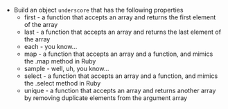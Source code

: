 * Build an object `underscore` that has the following properties
  * first - a function that accepts an array and returns the first element of the array
  * last - a function that accepts an array and returns the last element of the array
  * each - you know...
  * map - a function that accepts an array and a function, and mimics the .map method in Ruby
  * sample - well, uh, you know...
  * select - a function that accepts an array and a function, and mimics the .select method in Ruby
  * unique - a function that accepts an array and returns another array by removing duplicate elements from the argument array
